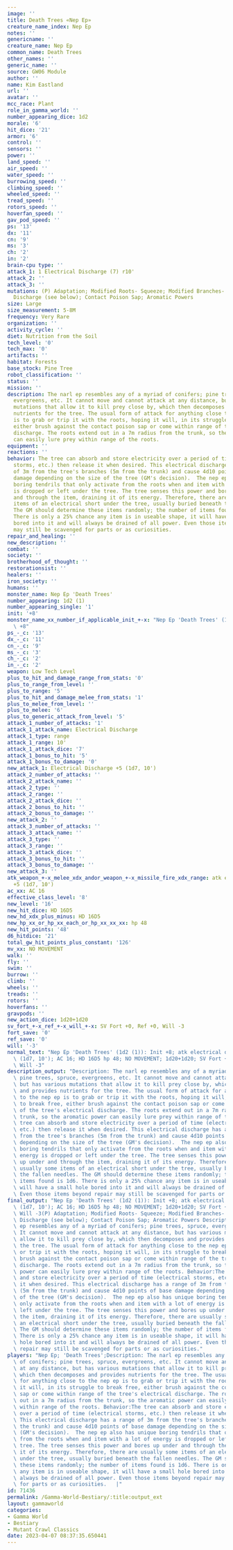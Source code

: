 ```yaml
---
image: ''
title: Death Trees «Nep Ep»
creature_name_index: Nep Ep
notes: ''
genericname: ''
creature_name: Nep Ep
common_name: Death Trees
other_names: ''
generic_name: ''
source: GW06 Module
author: ''
name: Kim Eastland
url: ''
avatar: ''
mcc_race: Plant
role_in_gamma_world: ''
number_appearing_dice: 1d2
morale: '6'
hit_dice: '21'
armor: '6'
control: ''
sensors: ''
power: ''
land_speed: ''
air_speed: ''
water_speed: ''
burrowing_speed: ''
climbing_speed: ''
wheeled_speed: ''
tread_speed: ''
rotors_speed: ''
hoverfan_speed: ''
gav_pod_speed: ''
ps: '13'
dx: '11'
cn: '9'
ms: '3'
ch: '2'
in: '2'
brain-cpu type: ''
attack_1: 1 Electrical Discharge (7) r10'
attack_2: ''
attack_3: ''
mutations: (P) Adaptation; Modified Roots- Squeeze; Modified Branches- Electrical
  Discharge (see below); Contact Poison Sap; Aromatic Powers
size: Large
size_measurement: 5-8M
frequency: Very Rare
organization: ''
activity_cycle: ''
diet: Nutrition from the Soil
tech_level: '0'
tech_max: '0'
artifacts: ''
habitat: Forests
base_stock: Pine Tree
robot_classification: ''
status: ''
mission: ''
description: The narl ep resembles any of a myriad of conifers; pine trees, spruce,
  evergreens, etc. It cannot move and cannot attack at any distance, but has various
  mutations that allow it to kill prey close by, which then decomposes and provides
  nutrients for the tree. The usual form of attack for anything close to the nep ep
  is to grab or trip it with the roots, hoping it will, in its struggle to break free,
  either brush against the contact poison sap or come within range of the tree's electrical
  discharge. The roots extend out in a 7m radius from the trunk, so the aromatic power
  can easily lure prey within range of the roots.
equipment: ''
reactions: ''
behavior: The tree can absorb and store electricity over a period of time (electrical
  storms, etc.) then release it when desired. This electrical discharge has a range
  of 3m from the tree's branches (5m from the trunk) and cause 4d10 points of base
  damage depending on the size of the tree (GM's decision).  The nep ep also has unique
  boring tendrils that only activate from the roots when and item with a lot of energy
  is dropped or left under the tree. The tree senses this power and bores up under
  and through the item, draining it of its energy. Therefore, there are usually some
  items of an electrical short under the tree, usually buried beneath the fallen needles.
  The GM should determine these items randomly; the number of items found is 1d6.
  There is only a 25% chance any item is in useable shape, it will have a small hole
  bored into it and will always be drained of all power. Even those items beyond repair
  may still be scavenged for parts or as curiosities.
repair_and_healing: ''
new_description: ''
combat: ''
society: ''
brotherhood_of_thought: ''
restorationsist: ''
healers: ''
iron_society: ''
humans: ''
monster_name: Nep Ep 'Death Trees'
number_appearing: 1d2 (1)
number_appearing_single: '1'
init: '+8'
monster_name_xx_number_if_applicable_init_+-x: "Nep Ep 'Death Trees' (1d2 (1)): Init\
  \ +8"
ps_-_c: '13'
dx_-_c: '11'
cn_-_c: '9'
ms_-_c: '3'
ch_-_c: '2'
in_-_c: '2'
weapon: Low Tech Level
plus_to_hit_and_damage_range_from_stats: '0'
plus_to_range_from_level: ''
plus_to_range: '5'
plus_to_hit_and_damage_melee_from_stats: '1'
plus_to_melee_from_level: ''
plus_to_melee: '6'
plus_to_generic_attack_from_level: '5'
attack_1_number_of_attacks: '1'
attack_1_attack_name: Electrical Discharge
attack_1_type: range
attack_1_range: 10'
attack_1_attack_dice: '7'
attack_1_bonus_to_hit: '5'
attack_1_bonus_to_damage: '0'
new_attack_1: Electrical Discharge +5 (1d7, 10')
attack_2_number_of_attacks: ''
attack_2_attack_name: ''
attack_2_type: ''
attack_2_range: ''
attack_2_attack_dice: ''
attack_2_bonus_to_hit: ''
attack_2_bonus_to_damage: ''
new_attack_2: ''
attack_3_number_of_attacks: ''
attack_3_attack_name: ''
attack_3_type: ''
attack_3_range: ''
attack_3_attack_dice: ''
attack_3_bonus_to_hit: ''
attack_3_bonus_to_damage: ''
new_attack_3: ''
atk_weapon_+-x_melee_xdx_andor_weapon_+-x_missile_fire_xdx_range: atk electrical discharge
  +5 (1d7, 10')
ac_xx: AC 16
effective_class_level: '8'
new_level: '16'
new_hit_dice: HD 16D5
new_hd_xdx_plus_minus: HD 16D5
new_hp_xx_or_hp_xx_each_or_hp_xx_xx_xx: hp 48
new_hit_points: '48'
d6_hitdice: '21'
total_gw_hit_points_plus_constant: '126'
mv_xx: NO MOVEMENT
walk: ''
fly: ''
swim: ''
burrow: ''
climb: ''
wheels: ''
treads: ''
rotors: ''
hoverfans: ''
gravpods: ''
new_action_dice: 1d20+1d20
sv_fort_+-x_ref_+-x_will_+-x: SV Fort +0, Ref +0, Will -3
fort_save: '0'
ref_save: '0'
will: '-3'
normal_text: "Nep Ep 'Death Trees' (1d2 (1)): Init +8; atk electrical discharge +5\
  \ (1d7, 10'); AC 16; HD 16D5 hp 48; NO MOVEMENT; 1d20+1d20; SV Fort +0, Ref +0,\
  \ Will -3"
description_output: "Description: The narl ep resembles any of a myriad of conifers;\
  \ pine trees, spruce, evergreens, etc. It cannot move and cannot attack at any distance,\
  \ but has various mutations that allow it to kill prey close by, which then decomposes\
  \ and provides nutrients for the tree. The usual form of attack for anything close\
  \ to the nep ep is to grab or trip it with the roots, hoping it will, in its struggle\
  \ to break free, either brush against the contact poison sap or come within range\
  \ of the tree's electrical discharge. The roots extend out in a 7m radius from the\
  \ trunk, so the aromatic power can easily lure prey within range of the roots. Behavior:The\
  \ tree can absorb and store electricity over a period of time (electrical storms,\
  \ etc.) then release it when desired. This electrical discharge has a range of 3m\
  \ from the tree's branches (5m from the trunk) and cause 4d10 points of base damage\
  \ depending on the size of the tree (GM's decision).  The nep ep also has unique\
  \ boring tendrils that only activate from the roots when and item with a lot of\
  \ energy is dropped or left under the tree. The tree senses this power and bores\
  \ up under and through the item, draining it of its energy. Therefore, there are\
  \ usually some items of an electrical short under the tree, usually buried beneath\
  \ the fallen needles. The GM should determine these items randomly; the number of\
  \ items found is 1d6. There is only a 25% chance any item is in useable shape, it\
  \ will have a small hole bored into it and will always be drained of all power.\
  \ Even those items beyond repair may still be scavenged for parts or as curiosities."
final_output: "Nep Ep 'Death Trees' (1d2 (1)): Init +8; atk electrical discharge +5\
  \ (1d7, 10'); AC 16; HD 16D5 hp 48; NO MOVEMENT; 1d20+1d20; SV Fort +0, Ref +0,\
  \ Will -3(P) Adaptation; Modified Roots- Squeeze; Modified Branches- Electrical\
  \ Discharge (see below); Contact Poison Sap; Aromatic Powers Description: The narl\
  \ ep resembles any of a myriad of conifers; pine trees, spruce, evergreens, etc.\
  \ It cannot move and cannot attack at any distance, but has various mutations that\
  \ allow it to kill prey close by, which then decomposes and provides nutrients for\
  \ the tree. The usual form of attack for anything close to the nep ep is to grab\
  \ or trip it with the roots, hoping it will, in its struggle to break free, either\
  \ brush against the contact poison sap or come within range of the tree's electrical\
  \ discharge. The roots extend out in a 7m radius from the trunk, so the aromatic\
  \ power can easily lure prey within range of the roots. Behavior:The tree can absorb\
  \ and store electricity over a period of time (electrical storms, etc.) then release\
  \ it when desired. This electrical discharge has a range of 3m from the tree's branches\
  \ (5m from the trunk) and cause 4d10 points of base damage depending on the size\
  \ of the tree (GM's decision).  The nep ep also has unique boring tendrils that\
  \ only activate from the roots when and item with a lot of energy is dropped or\
  \ left under the tree. The tree senses this power and bores up under and through\
  \ the item, draining it of its energy. Therefore, there are usually some items of\
  \ an electrical short under the tree, usually buried beneath the fallen needles.\
  \ The GM should determine these items randomly; the number of items found is 1d6.\
  \ There is only a 25% chance any item is in useable shape, it will have a small\
  \ hole bored into it and will always be drained of all power. Even those items beyond\
  \ repair may still be scavenged for parts or as curiosities."
players: "Nep Ep; 'Death Trees';Description: The narl ep resembles any of a myriad\
  \ of conifers; pine trees, spruce, evergreens, etc. It cannot move and cannot attack\
  \ at any distance, but has various mutations that allow it to kill prey close by,\
  \ which then decomposes and provides nutrients for the tree. The usual form of attack\
  \ for anything close to the nep ep is to grab or trip it with the roots, hoping\
  \ it will, in its struggle to break free, either brush against the contact poison\
  \ sap or come within range of the tree's electrical discharge. The roots extend\
  \ out in a 7m radius from the trunk, so the aromatic power can easily lure prey\
  \ within range of the roots. Behavior:The tree can absorb and store electricity\
  \ over a period of time (electrical storms, etc.) then release it when desired.\
  \ This electrical discharge has a range of 3m from the tree's branches (5m from\
  \ the trunk) and cause 4d10 points of base damage depending on the size of the tree\
  \ (GM's decision).  The nep ep also has unique boring tendrils that only activate\
  \ from the roots when and item with a lot of energy is dropped or left under the\
  \ tree. The tree senses this power and bores up under and through the item, draining\
  \ it of its energy. Therefore, there are usually some items of an electrical short\
  \ under the tree, usually buried beneath the fallen needles. The GM should determine\
  \ these items randomly; the number of items found is 1d6. There is only a 25% chance\
  \ any item is in useable shape, it will have a small hole bored into it and will\
  \ always be drained of all power. Even those items beyond repair may still be scavenged\
  \ for parts or as curiosities.   |"
id: 71436
permalink: /Gamma-World-Bestiary/:title:output_ext
layout: gammaworld
categories:
- Gamma World
- Bestiary
- Mutant Crawl Classics
date: 2023-04-07 08:37:35.650441
---
```

